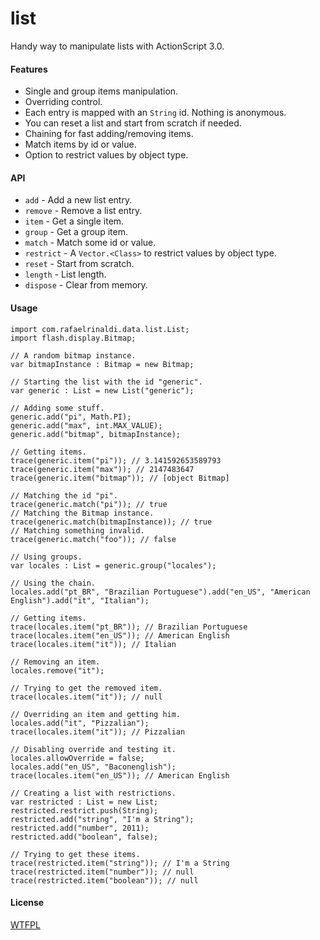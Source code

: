 [license]: http://github.com/rafaelrinaldi/list/blob/master/license.txt

# list
Handy way to manipulate lists with ActionScript 3.0.

#### Features
- Single and group items manipulation.
- Overriding control.
- Each entry is mapped with an `String` id. Nothing is anonymous.
- You can reset a list and start from scratch if needed.
- Chaining for fast adding/removing items.
- Match items by id or value.
- Option to restrict values by object type.

#### API
- `add` - Add a new list entry.
- `remove` - Remove a list entry.
- `item` - Get a single item.
- `group` - Get a group item.
- `match` - Match some id or value.
- `restrict` - A `Vector.<Class>` to restrict values by object type.
- `reset` - Start from scratch.
- `length` - List length.
- `dispose` - Clear from memory.

#### Usage
	import com.rafaelrinaldi.data.list.List;
	import flash.display.Bitmap;
	
	// A random bitmap instance.
	var bitmapInstance : Bitmap = new Bitmap;
	
	// Starting the list with the id "generic".
	var generic : List = new List("generic");
	 
	// Adding some stuff.
	generic.add("pi", Math.PI);
	generic.add("max", int.MAX_VALUE);
	generic.add("bitmap", bitmapInstance);
	 
	// Getting items.
	trace(generic.item("pi")); // 3.141592653589793
	trace(generic.item("max")); // 2147483647
	trace(generic.item("bitmap")); // [object Bitmap]
	 
	// Matching the id "pi".
	trace(generic.match("pi")); // true
	// Matching the Bitmap instance.
	trace(generic.match(bitmapInstance)); // true
	// Matching something invalid.
	trace(generic.match("foo")); // false
	 
	// Using groups.
	var locales : List = generic.group("locales");
	 
	// Using the chain.
	locales.add("pt_BR", "Brazilian Portuguese").add("en_US", "American English").add("it", "Italian");
	
	// Getting items.
	trace(locales.item("pt_BR")); // Brazilian Portuguese
	trace(locales.item("en_US")); // American English
	trace(locales.item("it")); // Italian
	
	// Removing an item.
	locales.remove("it");
	
	// Trying to get the removed item.
	trace(locales.item("it")); // null
	
	// Overriding an item and getting him.
	locales.add("it", "Pizzalian");
	trace(locales.item("it")); // Pizzalian
	 		
	// Disabling override and testing it.
	locales.allowOverride = false;
	locales.add("en_US", "Baconenglish");
	trace(locales.item("en_US")); // American English
	
	// Creating a list with restrictions.
	var restricted : List = new List;
	restricted.restrict.push(String);
	restricted.add("string", "I'm a String");
	restricted.add("number", 2011);
	restricted.add("boolean", false);
	
	// Trying to get these items.
	trace(restricted.item("string")); // I'm a String
	trace(restricted.item("number")); // null
	trace(restricted.item("boolean")); // null

#### License
[WTFPL][license]